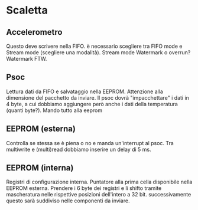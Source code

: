 # Scaletta

## Accelerometro 

Questo deve scrivere nella FIFO.
è necessario scegliere tra FIFO mode e Stream mode (scegliere una modalità). Stream mode
Watermark o overrun? Watermark FTW.

## Psoc

Lettura dati da FIFO e salvataggio nella EEPROM.
Attenzione alla dimensione del pacchetto da inviare.
Il psoc dovrà "impacchettare" i dati in 4 byte, a cui dobbiamo aggiungere però anche i dati della temperatura (quanti byte?). Mando tutto alla eeprom

## EEPROM (esterna)

Controlla se stessa se è piena o no e manda un'interrupt al psoc.
Tra multiwrite e (multi)read dobbiamo inserire un delay di 5 ms.

## EEPROM (interna)

Registri di configurazione interna. Puntatore alla prima cella disponibile nella EEPROM esterna. Prendere i 6 byte dei registri e li shifto tramite mascheratura nelle rispettive posizioni dell'intero a 32 bit. successivamente questo sarà suddiviso nelle componenti da inviare.
